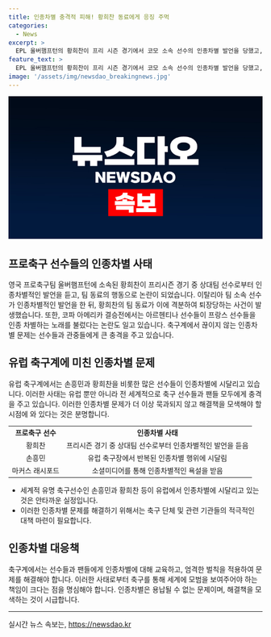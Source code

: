 ```yaml
---
title: 인종차별 충격적 피해! 황희찬 동료에게 응징 주먹
categories:
  - News
excerpt: >
  EPL 울버햄프턴의 황희찬이 프리 시즌 경기에서 코모 소속 선수의 인종차별 발언을 당했고, 팀 동료 포덴세가 이에 대한 분노로 인해 퇴장당했습니다. 또한, 코파 아메리카 결승 후 아르헨티나 선수들이 프랑스 선수들을 차별하는 노래를 부르며 논란이 일고 있습니다. 이러한 축구계의 인종 차별 문제는 여전히 심각한 문제로 남아있으며, 손흥민과 황희찬을 포함한 선수들뿐만 아니라 전 세계 선수들의 우려가 계속되고 있습니다.
feature_text: >
  EPL 울버햄프턴의 황희찬이 프리 시즌 경기에서 코모 소속 선수의 인종차별 발언을 당했고, 팀 동료 포덴세가 이에 대한 분노로 인해 퇴장당했습니다. 또한, 코파 아메리카 결승 후 아르헨티나 선수들이 프랑스 선수들을 차별하는 노래를 부르며 논란이 일고 있습니다. 이러한 축구계의 인종 차별 문제는 여전히 심각한 문제로 남아있으며, 손흥민과 황희찬을 포함한 선수들뿐만 아니라 전 세계 선수들의 우려가 계속되고 있습니다.
image: '/assets/img/newsdao_breakingnews.jpg'
---
```


<p><img src="/assets/img/newsdao_breakingnews.jpg" alt="cryptoinkorea 속보" /></p>

<h2 data-ke-size="size26">프로축구 선수들의 인종차별 사태</h2>

<p data-ke-size="size16">영국 프로축구팀 울버햄프턴에 소속된 황희찬이 프리시즌 경기 중 상대팀 선수로부터 인종차별적인 발언을 듣고, 팀 동료의 행동으로 논란이 되었습니다. 이탈리아 팀 소속 선수가 인종차별적인 발언을 한 뒤, 황희찬의 팀 동료가 이에 격분하여 퇴장당하는 사건이 발생했습니다. 또한, 코파 아메리카 결승전에서는 아르헨티나 선수들이 프랑스 선수들을 인종 차별하는 노래를 불렀다는 논란도 일고 있습니다. 축구계에서 끊이지 않는 인종차별 문제는 선수들과 관중들에게 큰 충격을 주고 있습니다.</p>

<h2 data-ke-size="size26">유럽 축구계에 미친 인종차별 문제</h2>

<p data-ke-size="size16">유럽 축구계에서는 손흥민과 황희찬을 비롯한 많은 선수들이 인종차별에 시달리고 있습니다. 이러한 사태는 유럽 뿐만 아니라 전 세계적으로 축구 선수들과 팬들 모두에게 충격을 주고 있습니다. 이러한 인종차별 문제가 더 이상 묵과되지 않고 해결책을 모색해야 할 시점에 와 있다는 것은 분명합니다.</p>

<table>
<tbody>
<tr>
<td style="text-align: center; height: 17px;"><b>프로축구 선수</b></td>
<td style="text-align: center; height: 17px;"><b>인종차별 사태</b></td>
</tr>
<tr>
<td style="text-align: center; height: 17px;">황희찬</td>
<td style="text-align: center; height: 17px;">프리시즌 경기 중 상대팀 선수로부터 인종차별적인 발언을 듣음</td>
</tr>
<tr>
<td style="text-align: center; height: 17px;">손흥민</td>
<td style="text-align: center; height: 17px;">유럽 축구장에서 반복된 인종차별 행위에 시달림</td>
</tr>
<tr>
<td style="text-align: center; height: 17px;">마커스 래시포드</td>
<td style="text-align: center; height: 17px;">소셜미디어를 통해 인종차별적인 욕설을 받음</td>
</tr>
</tbody>
</table>

<ul>
<li>세계적 유명 축구선수인 손흥민과 황희찬 등이 유럽에서 인종차별에 시달리고 있는 것은 안타까운 실정입니다.</li>
<li>이러한 인종차별 문제를 해결하기 위해서는 축구 단체 및 관련 기관들의 적극적인 대책 마련이 필요합니다.</li>
</ul>

<h2 data-ke-size="size26">인종차별 대응책</h2>

<p data-ke-size="size16">축구계에서는 선수들과 팬들에게 인종차별에 대해 교육하고, 엄격한 벌칙을 적용하여 문제를 해결해야 합니다. 이러한 사태로부터 축구를 통해 세계에 모범을 보여주어야 하는 책임이 크다는 점을 명심해야 합니다. 인종차별은 용납될 수 없는 문제이며, 해결책을 모색하는 것이 시급합니다.</p>

<hr>

<p data-ke-size="size16"></p>
실시간 뉴스 속보는, <a href="https://newsdao.kr" rel="dofollow">https://newsdao.kr</a>


